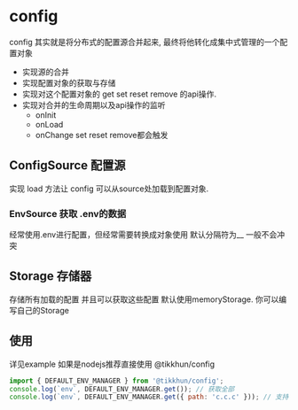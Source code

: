 # config

config 其实就是将分布式的配置源合并起来, 最终将他转化成集中式管理的一个配置对象

- 实现源的合并
- 实现配置对象的获取与存储
- 实现对这个配置对象的 get set reset remove 的api操作.
- 实现对合并的生命周期以及api操作的监听
  - onInit
  - onLoad
  - onChange set reset remove都会触发

## ConfigSource 配置源

实现 load 方法让 config 可以从source处加载到配置对象.

### EnvSource 获取 .env的数据

经常使用.env进行配置，但经常需要转换成对象使用
默认分隔符为\_\_ 一般不会冲突

## Storage 存储器

存储所有加载的配置
并且可以获取这些配置
默认使用memoryStorage.
你可以编写自己的Storage

## 使用

详见example
如果是nodejs推荐直接使用 @tikkhun/config

```javascript
import { DEFAULT_ENV_MANAGER } from '@tikkhun/config';
console.log(`env`, DEFAULT_ENV_MANAGER.get()); // 获取全部
console.log(`env`, DEFAULT_ENV_MANAGER.get({ path: 'c.c.c' })); // 支持 path形式获取
```
